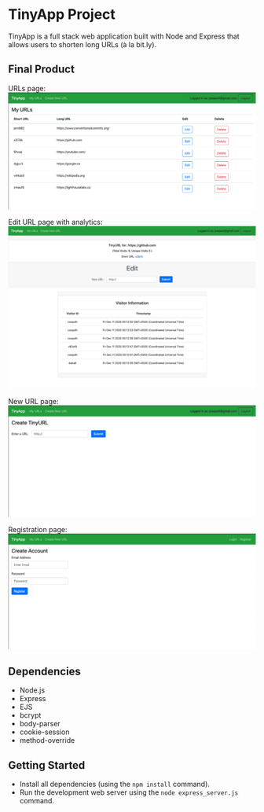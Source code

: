# TinyApp Project

TinyApp is a full stack web application built with Node and Express that allows users to shorten long URLs (à la bit.ly).

## Final Product

URLs page:
!["Screenshot of URLs page"](https://github.com/josepwil/tinyapp/blob/master/docs/urls-page.png?raw=true)


Edit URL page with analytics:
!["screenshot of edit URL page with analytics"](https://github.com/josepwil/tinyapp/blob/master/docs/url-edit-analytics.png?raw=true)


New URL page:
!["screenshot new URL page"](https://github.com/josepwil/tinyapp/blob/master/docs/new-url-page.png?raw=true)


Registration page:
!["screenshot of registration page"](https://github.com/josepwil/tinyapp/blob/master/docs/registration-page.png?raw=true)

## Dependencies

- Node.js
- Express
- EJS
- bcrypt
- body-parser
- cookie-session
- method-override

## Getting Started

- Install all dependencies (using the `npm install` command).
- Run the development web server using the `node express_server.js` command.